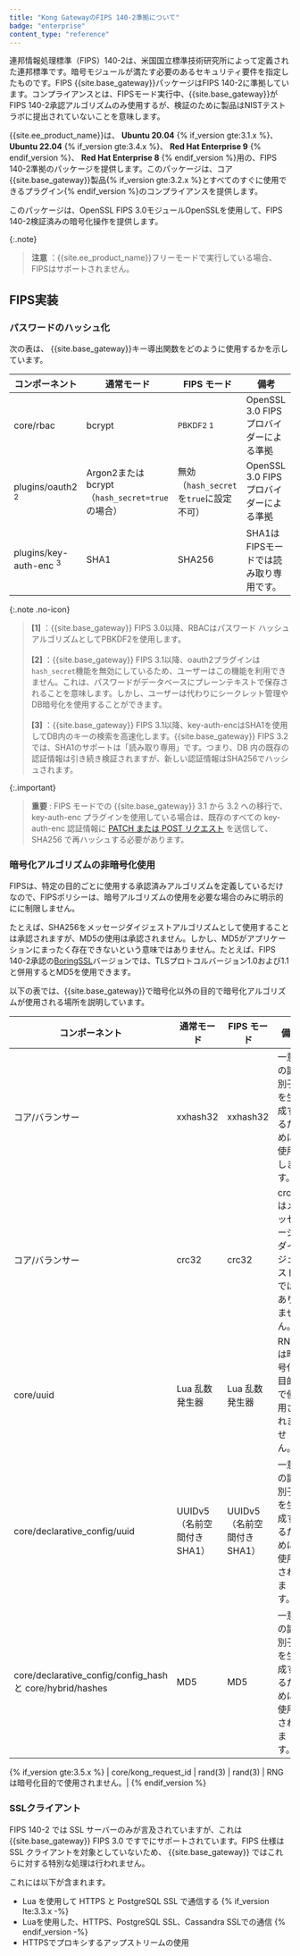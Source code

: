 ```yaml
---
title: "Kong GatewayのFIPS 140-2準拠について"
badge: "enterprise"
content_type: "reference"
---
```

連邦情報処理標準（FIPS）140\-2は、米国国立標準技術研究所によって定義された連邦標準です。暗号モジュールが満たす必要のあるセキュリティ要件を指定したものです。FIPS {{site.base_gateway}}パッケージはFIPS 140\-2に準拠しています。コンプライアンスとは、FIPSモード実行中、{{site.base_gateway}}がFIPS 140\-2承認アルゴリズムのみ使用するが、検証のために製品はNISTテストラボに提出されていないことを意味します。


{{site.ee_product_name}}は、 **Ubuntu 20\.04** {% if_version gte:3.1.x %}、 **Ubuntu 22\.04** {% if_version gte:3.4.x %}、 **Red Hat Enterprise 9** {% endif_version %}、 **Red Hat Enterprise 8** {% endif_version %}用の、FIPS 140\-2準拠のパッケージを提供します。このパッケージは、コア{{site.base_gateway}}製品{% if_version gte:3.2.x %}とすべてのすぐに使用できるプラグイン{% endif_version %}のコンプライアンスを提供します。

このパッケージは、OpenSSL FIPS 3\.0モジュールOpenSSLを使用して、FIPS 140\-2検証済みの暗号化操作を提供します。

{:.note}
> 
> **注意** ：{{site.ee_product_name}}フリーモードで実行している場合、FIPSはサポートされません。

FIPS実装
------

### パスワードのハッシュ化

次の表は、 {{site.base_gateway}}キー導出関数をどのように使用するかを示しています。

|                コンポーネント                |                 通常モード                  |           FIPS モード            |              備考               |
|---------------------------------------|----------------------------------------|-------------------------------|-------------------------------|
| core/rbac                             | bcrypt                                 | <sup>PBKDF2 1</sup>           | OpenSSL 3\.0 FIPSプロバイダーによる準拠 |
| plugins/oauth2 <sup>2</sup>           | Argon2またはbcrypt（`hash_secret=true`の場合） | 無効（`hash_secret`を`true`に設定不可） | OpenSSL 3\.0 FIPSプロバイダーによる準拠 |
| plugins/key\-auth\-enc <sup>3</sup> | SHA1                                   | SHA256                        | SHA1はFIPSモードでは読み取り専用です。       |

{:.note .no-icon}
> 
> **\[1\]** ：{{site.base_gateway}} FIPS 3\.0以降、RBACはパスワード ハッシュ アルゴリズムとしてPBKDF2を使用します。<br><br>
> **\[2\]** ：{{site.base_gateway}} FIPS 3\.1以降、oauth2プラグインは`hash_secret`機能を無効にしているため、ユーザーはこの機能を利用できません。これは、パスワードがデータベースにプレーンテキストで保存されることを意味します。しかし、ユーザーは代わりにシークレット管理やDB暗号化を使用することができます。
> <br><br>
> **\[3\]** ：{{site.base_gateway}} FIPS 3\.1以降、key\-auth\-encはSHA1を使用してDB内のキーの検索を高速化します。{{site.base_gateway}} FIPS 3\.2では、SHA1のサポートは「読み取り専用」です。つまり、DB 内の既存の認証情報は引き続き検証されますが、新しい認証情報はSHA256でハッシュされます。

{:.important}
> 
> **重要** : FIPS モードでの {{site.base_gateway}} 3\.1 から 3\.2 への移行で、key\-auth\-enc プラグインを使用している場合は、既存のすべての key\-auth\-enc 認証情報に [PATCH または POST リクエスト](/hub/kong-inc/key-auth-enc/#create-a-key) を送信して、SHA256 で再ハッシュする必要があります。

### 暗号化アルゴリズムの非暗号化使用

FIPSは、特定の目的ごとに使用する承認済みアルゴリズムを定義しているだけなので、FIPSポリシーは、暗号アルゴリズムの使用を必要な場合のみに明示的にに制限しません。

たとえば、SHA256をメッセージダイジェストアルゴリズムとして使用することは承認されますが、MD5の使用は承認されません。しかし、MD5がアプリケーションにまったく存在できないという意味ではありません。たとえば、FIPS 140\-2承認の[BoringSSL](https://csrc.nist.gov/CSRC/media/projects/cryptographic-module-validation-program/documents/security-policies/140sp3678.pdf)バージョンでは、TLSプロトコルバージョン1\.0および1\.1と併用するとMD5を使用できます。

以下の表では、{{site.base_gateway}}で暗号化以外の目的で暗号化アルゴリズムが使用される場所を説明しています。

|                           コンポーネント                            |        通常モード        |      FIPS モード       |             備考             |
|--------------------------------------------------------------|---------------------|---------------------|----------------------------|
| コア/バランサー                                                     | xxhash32            | xxhash32            | 一意の識別子を生成するために使用します。       |
| コア/バランサー                                                     | crc32               | crc32               | crc32 はメッセージダイジェストではありません。 |
| core/uuid                                                    | Lua 乱数発生器           | Lua 乱数発生器           | RNGは暗号化目的で使用されません。         |
| core/declarative\_config/uuid                               | UUIDv5（名前空間付き SHA1） | UUIDv5（名前空間付き SHA1） | 一意の識別子を生成するために使用されます。      |
| core/declarative\_config/config\_hash と core/hybrid/hashes | MD5                 | MD5                 | 一意の識別子を生成するために使用されます。      |

{% if_version gte:3.5.x %}
| core/kong\_request\_id | rand\(3\) | rand\(3\) | RNGは暗号化目的で使用されません。|
{% endif_version %}

### SSLクライアント

FIPS 140\-2 では SSL サーバーのみが言及されていますが、これは {{site.base_gateway}} FIPS 3\.0 ですでにサポートされています。FIPS 仕様は SSL クライアントを対象としていないため、 {{site.base_gateway}} ではこれらに対する特別な処理は行われません。

これには以下が含まれます。

* Lua を使用して HTTPS と PostgreSQL SSL で通信する
{% if_version lte:3.3.x -%}
* Luaを使用した、HTTPS、PostgreSQL SSL、Cassandra SSLでの通信
{% endif_version -%}
* HTTPSでプロキシするアップストリームの使用

